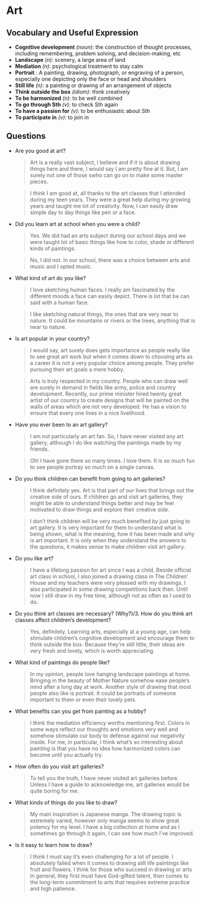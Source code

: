 # Art
## Vocabulary and Useful Expression
* **Cognitive development** *(noun)*: the construction of thought processes, including remembering, problem solving, and decision-making, etc
* **Landscape** *(n)*: scenery, a large area of land
* **Mediation** *(n)*: psychological treatment to stay calm
* **Portrait** : A painting, drawing, photograph, or engraving of a person, especially one depicting only the face or head and shoulders
* **Still life** *(n)*: a painting or drawing of an arrangement of objects
* **Think outside the box** *(idiom)*: think creatively
* **To be harmonized** *(n)*: to be well combined
* **To go through Sth** *(v)*: to check Sth again
* **To have a passion for** *(v)*: to be enthusiastic about Sth
* **To participate in** *(v)*: to join in
## Questions
* Are you good at art?
  > Art is a really vast subject, I believe and if it is about drawing things here and there, I would say I am pretty fine at it. But, I am surely not one of those swho can go on to make some master pieces.
  
  > I think I am good at, all thanks to the art classes that I attended during my teen years. They were a great help during my growing years and taught me lot of creativity. Now, I can easily draw simple day to day things like pen or a face.
* Did you learn art at school when you were a child?
  > Yes. We did had an arts subject during our school days and we were taught lot of basic things like how to color, shade or different kinds of paintings.
  
  > No, I did not. In our school, there was a choice between arts and music and I opted music.
* What kind of art do you like?
  > I love sketching human faces. I really am fascinated by the different moods a face can easily depict. There is lot that be can said with a human face.

  > I like sketching natural things, the ones that are very near to nature. It could be mountains or rivers or the trees, anything that is near to nature.
* Is art popular in your country?
  > I would say, art surely does gets importance as people really like to see great art work but when it comes down to choosing arts as a career it is not a very popular choice among people. They prefer pursuing their art goals a mere hobby.

  > Arts is truly respected in my country. People who can draw well are surely in demand in fields like army, police and country development. Recently, our prime minister hired twenty great artist of our country to create designs that will be painted on the walls of areas which are not very developed. He has a vision to ensure that every one lives in a nice livelihood.
* Have you ever been to an art gallery?
  > I am not particularly an art fan. So, I have never visited any art gallery, although I do like watching the paintings made by my friends.

  > Oh! I have gone there so many times. I love them. It is so much fun to see people portray so much on a single canvas.
* Do you think children can benefit from going to art galleries?
  > I think definitely yes. Art is that part of our lives that brings out the creative side of ours. If children go and visit art galleries, they might be able to understand things better and may be feel motivated to draw things and explore their creative side.

  > I don’t think children will be very much benefited by just going to art gallery. It is very important for them to understand what is being shown, what is the meaning, how it has been made and why is art important. It is only when they understand the answers to the questions, it makes sense to make children visit art gallery.
* Do you like art? 
  > I have a lifelong passion for art since I was a child. Beside official art class in school, I also joined a drawing class in The Children’ House and my teachers were very pleased with my drawings. I also participated in some drawing competitions back then. Until now I still draw in my free time, although not as often as I used to do.
* Do you think art classes are necessary? (Why?)/3. How do you think art classes affect children’s development? 
  > Yes, definitely. Learning arts, especially at a young age, can help stimulate children’s cognitive development and encourage them to think outside the box. Because they’re still little, their ideas are very fresh and lovely, which is worth appreciating.
* What kind of paintings do people like? 
  > In my opinion, people love hanging landscape paintings at home. Bringing in the beauty of Mother Nature somehow ease people’s mind after a long day at work. Another style of drawing that most people also like is portrait. It could be portraits of someone important to them or even their lovely pets.
* What benefits can you get from painting as a hobby? 
  > I think the mediation efficiency worths mentioning first. Colors in some ways reflect our thoughts and emotions very well and somehow stimulate our body to defense against our negativity inside. For me, in particular, I think what’s so interesting about painting is that you have no idea how harmonized colors can become until you actually try.
* How often do you visit art galleries? 
  > To tell you the truth, I have never visited art galleries before. Unless I have a guide to acknowledge me, art galleries would be quite boring for me.
* What kinds of things do you like to draw? 
  > My main inspiration is Japanese manga. The drawing topic is extremely varied, however only manga seems to show great potency for my level. I have a big collection at home and as I sometimes go through it again, I can see how much I’ve improved.
* Is it easy to learn how to draw? 
  > I think I must say it’s even challenging for a lot of people. I absolutely failed when it comes to drawing still life paintings like fruit and flowers. I think for those who succeed in drawing or arts in general, they first must have God-gifted talent, then comes to the long-term commitment to arts that requires extreme practice and high patience.
